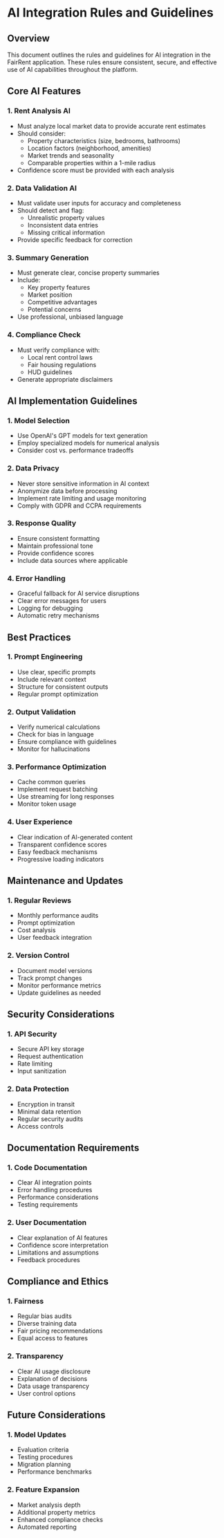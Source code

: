 # AI Integration Rules and Guidelines

## Overview
This document outlines the rules and guidelines for AI integration in the FairRent application. These rules ensure consistent, secure, and effective use of AI capabilities throughout the platform.

## Core AI Features

### 1. Rent Analysis AI
- Must analyze local market data to provide accurate rent estimates
- Should consider:
  - Property characteristics (size, bedrooms, bathrooms)
  - Location factors (neighborhood, amenities)
  - Market trends and seasonality
  - Comparable properties within a 1-mile radius
- Confidence score must be provided with each analysis

### 2. Data Validation AI
- Must validate user inputs for accuracy and completeness
- Should detect and flag:
  - Unrealistic property values
  - Inconsistent data entries
  - Missing critical information
- Provide specific feedback for correction

### 3. Summary Generation
- Must generate clear, concise property summaries
- Include:
  - Key property features
  - Market position
  - Competitive advantages
  - Potential concerns
- Use professional, unbiased language

### 4. Compliance Check
- Must verify compliance with:
  - Local rent control laws
  - Fair housing regulations
  - HUD guidelines
- Generate appropriate disclaimers

## AI Implementation Guidelines

### 1. Model Selection
- Use OpenAI's GPT models for text generation
- Employ specialized models for numerical analysis
- Consider cost vs. performance tradeoffs

### 2. Data Privacy
- Never store sensitive information in AI context
- Anonymize data before processing
- Implement rate limiting and usage monitoring
- Comply with GDPR and CCPA requirements

### 3. Response Quality
- Ensure consistent formatting
- Maintain professional tone
- Provide confidence scores
- Include data sources where applicable

### 4. Error Handling
- Graceful fallback for AI service disruptions
- Clear error messages for users
- Logging for debugging
- Automatic retry mechanisms

## Best Practices

### 1. Prompt Engineering
- Use clear, specific prompts
- Include relevant context
- Structure for consistent outputs
- Regular prompt optimization

### 2. Output Validation
- Verify numerical calculations
- Check for bias in language
- Ensure compliance with guidelines
- Monitor for hallucinations

### 3. Performance Optimization
- Cache common queries
- Implement request batching
- Use streaming for long responses
- Monitor token usage

### 4. User Experience
- Clear indication of AI-generated content
- Transparent confidence scores
- Easy feedback mechanisms
- Progressive loading indicators

## Maintenance and Updates

### 1. Regular Reviews
- Monthly performance audits
- Prompt optimization
- Cost analysis
- User feedback integration

### 2. Version Control
- Document model versions
- Track prompt changes
- Monitor performance metrics
- Update guidelines as needed

## Security Considerations

### 1. API Security
- Secure API key storage
- Request authentication
- Rate limiting
- Input sanitization

### 2. Data Protection
- Encryption in transit
- Minimal data retention
- Regular security audits
- Access controls

## Documentation Requirements

### 1. Code Documentation
- Clear AI integration points
- Error handling procedures
- Performance considerations
- Testing requirements

### 2. User Documentation
- Clear explanation of AI features
- Confidence score interpretation
- Limitations and assumptions
- Feedback procedures

## Compliance and Ethics

### 1. Fairness
- Regular bias audits
- Diverse training data
- Fair pricing recommendations
- Equal access to features

### 2. Transparency
- Clear AI usage disclosure
- Explanation of decisions
- Data usage transparency
- User control options

## Future Considerations

### 1. Model Updates
- Evaluation criteria
- Testing procedures
- Migration planning
- Performance benchmarks

### 2. Feature Expansion
- Market analysis depth
- Additional property metrics
- Enhanced compliance checks
- Automated reporting 